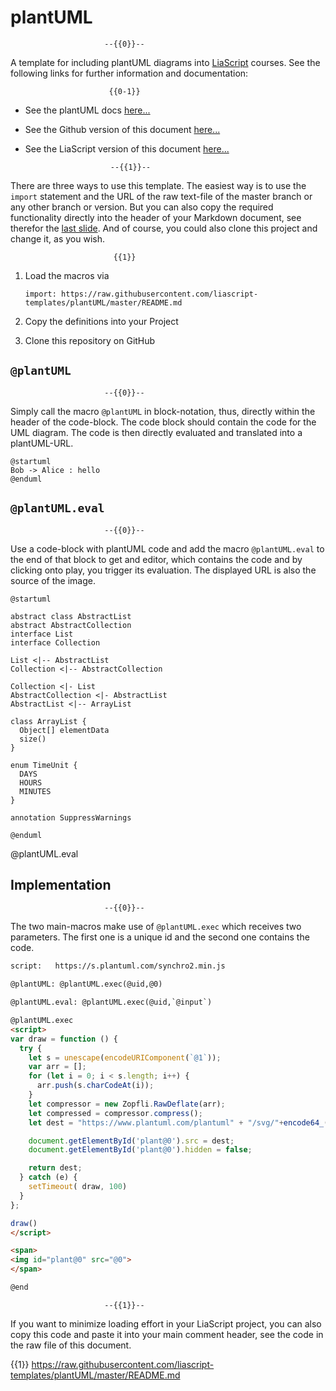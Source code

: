 <!--
author:   André Dietrich

email:    LiaScript@web.de

version:  0.0.7

language: en

narrator: US English Male

comment:  A set of macros for plotting diagrams with plantUML in LiaScript. See
          also https://plantuml.com for more information.

script:   https://s.plantuml.com/synchro2.min.js

@plantUML: @plantUML.exec(@uid,```@0```)

@plantUML.eval: @plantUML.exec(@uid,`@input`)

@plantUML.exec
<script>
var draw = function () {
  try {
    let s = unescape(encodeURIComponent(`@1`));
    var arr = [];
    for (let i = 0; i < s.length; i++) {
      arr.push(s.charCodeAt(i));
    }
    let compressor = new Zopfli.RawDeflate(arr);
    let compressed = compressor.compress();
    let dest = "https://www.plantuml.com/plantuml" + "/svg/"+encode64_(compressed);

    document.getElementById('plant@0').src = dest;
    document.getElementById('plant@0').hidden = false;

    return dest;
  } catch (e) {
    setTimeout( draw, 100)
  }
};

draw()

undefined
</script>

<span>
<img id="plant@0" src="@0" hidden="true">
</span>

@end
-->

# plantUML

                         --{{0}}--

A template for including plantUML diagrams into
[LiaScript](https://liascript.github.io) courses. See the following links for
further information and documentation:

                          {{0-1}}
* See the plantUML docs [here...](http://plantuml.com)
* See the Github version of this document
  [here...](https://github.com/liascript-templates/plantUML)
* See the LiaScript version of this document
  [here...](https://liascript.github.io/course/?https://raw.githubusercontent.com/liascript-templates/plantUML/master/README.md)


                         --{{1}}--
There are three ways to use this template. The easiest way is to use the
`import` statement and the URL of the raw text-file of the master branch or any
other branch or version. But you can also copy the required functionality
directly into the header of your Markdown document, see therefor the
[last slide](#6). And of course, you could also clone this project and change
it, as you wish.

                           {{1}}
1. Load the macros via

   `import: https://raw.githubusercontent.com/liascript-templates/plantUML/master/README.md`

2. Copy the definitions into your Project

3. Clone this repository on GitHub

## `@plantUML`

                         --{{0}}--
Simply call the macro `@plantUML` in block-notation, thus, directly within the
header of the code-block. The code block should contain the code for the UML
diagram. The code is then directly evaluated and translated into a plantUML-URL.

```text @plantUML
@startuml
Bob -> Alice : hello
@enduml
```

## `@plantUML.eval`

                         --{{0}}--

Use a code-block with plantUML code and add the macro `@plantUML.eval` to the
end of that block to get and editor, which contains the code and by clicking
onto play, you trigger its evaluation. The displayed URL is also the source of
the image.


```
@startuml

abstract class AbstractList
abstract AbstractCollection
interface List
interface Collection

List <|-- AbstractList
Collection <|-- AbstractCollection

Collection <|- List
AbstractCollection <|- AbstractList
AbstractList <|-- ArrayList

class ArrayList {
  Object[] elementData
  size()
}

enum TimeUnit {
  DAYS
  HOURS
  MINUTES
}

annotation SuppressWarnings

@enduml
```
@plantUML.eval

## Implementation

                         --{{0}}--
The two main-macros make use of `@plantUML.exec` which receives two parameters.
The first one is a unique id and the second one contains the code.

````html
script:   https://s.plantuml.com/synchro2.min.js

@plantUML: @plantUML.exec(@uid,@0)

@plantUML.eval: @plantUML.exec(@uid,`@input`)

@plantUML.exec
<script>
var draw = function () {
  try {
    let s = unescape(encodeURIComponent(`@1`));
    var arr = [];
    for (let i = 0; i < s.length; i++) {
      arr.push(s.charCodeAt(i));
    }
    let compressor = new Zopfli.RawDeflate(arr);
    let compressed = compressor.compress();
    let dest = "https://www.plantuml.com/plantuml" + "/svg/"+encode64_(compressed);

    document.getElementById('plant@0').src = dest;
    document.getElementById('plant@0').hidden = false;

    return dest;
  } catch (e) {
    setTimeout( draw, 100)
  }
};

draw()
</script>

<span>
<img id="plant@0" src="@0">
</span>

@end
````

                         --{{1}}--
If you want to minimize loading effort in your LiaScript project, you can also
copy this code and paste it into your main comment header, see the code in the
raw file of this document.

{{1}} https://raw.githubusercontent.com/liascript-templates/plantUML/master/README.md
